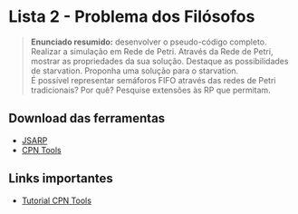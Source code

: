 # Lista 2 - Problema dos Filósofos

> **Enunciado resumido:** desenvolver o pseudo-código completo. Realizar a simulação em Rede de Petri. Através da Rede de Petri, mostrar as propriedades da sua solução. Destaque as possibilidades de starvation. Proponha uma solução para o starvation.  
> É possível representar semáforos FIFO através das redes de Petri tradicionais? Por quê? Pesquise extensões às RP que permitam.

## Download das ferramentas

- [JSARP](https://github.com/felipelino/jsarp)
- [CPN Tools](http://cpntools.org/)

## Links importantes

- [Tutorial CPN Tools](https://www.youtube.com/playlist?list=PL24010632B8286DBC)
